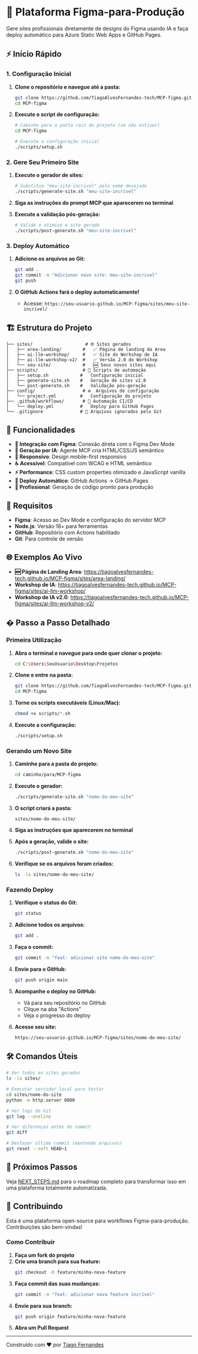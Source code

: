 # 🚀 Plataforma Figma-para-Produção

Gere sites profissionais diretamente de designs do Figma usando IA e faça deploy automático para Azure Static Web Apps e GitHub Pages.

## ⚡ Início Rápido

### 1. **Configuração Inicial**

1. **Clone o repositório e navegue até a pasta:**
   ```bash
   git clone https://github.com/TiagoAlvesFernandes-tech/MCP-figma.git
   cd MCP-figma
   ```

2. **Execute o script de configuração:**
   ```bash
   # Caminhe para a pasta raiz do projeto (se não estiver)
   cd MCP-figma
   
   # Execute a configuração inicial
   ./scripts/setup.sh
   ```

### 2. **Gere Seu Primeiro Site**

1. **Execute o gerador de sites:**
   ```bash
   # Substitua "meu-site-incrivel" pelo nome desejado
   ./scripts/generate-site.sh "meu-site-incrivel"
   ```

2. **Siga as instruções do prompt MCP que aparecerem no terminal**

3. **Execute a validação pós-geração:**
   ```bash
   # Valide e otimize o site gerado
   ./scripts/post-generate.sh "meu-site-incrivel"
   ```

### 3. **Deploy Automático**

1. **Adicione os arquivos ao Git:**
   ```bash
   git add .
   git commit -m "Adicionar novo site: meu-site-incrivel"
   git push
   ```

2. **O GitHub Actions fará o deploy automaticamente!**
   - Acesse: `https://seu-usuario.github.io/MCP-figma/sites/meu-site-incrivel/`

## 🏗️ Estrutura do Projeto

```
├── sites/                    # 🌐 Sites gerados
│   ├── area-landing/        #   ✅ Página de landing da Area
│   ├── ai-llm-workshop/     #   ✅ Site do Workshop de IA
│   ├── ai-llm-workshop-v2/  #   ✅ Versão 2.0 do Workshop
│   └── seu-site/            #   🆕 Seus novos sites aqui
├── scripts/                 # 🔧 Scripts de automação
│   ├── setup.sh            #   Configuração inicial
│   ├── generate-site.sh    #   Geração de sites v2.0
│   └── post-generate.sh    #   Validação pós-geração
├── config/                  # ⚙️  Arquivos de configuração
│   └── project.yml         #   Configuração do projeto
├── .github/workflows/       # 🚀 Automação CI/CD
│   └── deploy.yml          #   Deploy para GitHub Pages
└── .gitignore              # 🚫 Arquivos ignorados pelo Git
```

## 🎯 Funcionalidades

- **🎨 Integração com Figma**: Conexão direta com o Figma Dev Mode
- **🤖 Geração por IA**: Agente MCP cria HTML/CSS/JS semântico
- **📱 Responsivo**: Design mobile-first responsivo
- **♿ Acessível**: Compatível com WCAG e HTML semântico
- **⚡ Performance**: CSS custom properties otimizado e JavaScript vanilla
- **🚀 Deploy Automático**: GitHub Actions → GitHub Pages
- **🔧 Profissional**: Geração de código pronto para produção

## 🔧 Requisitos

- **Figma**: Acesso ao Dev Mode e configuração do servidor MCP
- **Node.js**: Versão 18+ para ferramentas
- **GitHub**: Repositório com Actions habilitado
- **Git**: Para controle de versão

## 🌐 Exemplos Ao Vivo

- **🆕 Página de Landing Area**: https://tiagoalvesfernandes-tech.github.io/MCP-figma/sites/area-landing/
- **Workshop de IA**: https://tiagoalvesfernandes-tech.github.io/MCP-figma/sites/ai-llm-workshop/
- **Workshop de IA v2.0**: https://tiagoalvesfernandes-tech.github.io/MCP-figma/sites/ai-llm-workshop-v2/

## � Passo a Passo Detalhado

### Primeira Utilização

1. **Abra o terminal e navegue para onde quer clonar o projeto:**
   ```bash
   cd C:\Users\SeuUsuario\Desktop\Projetos
   ```

2. **Clone e entre na pasta:**
   ```bash
   git clone https://github.com/TiagoAlvesFernandes-tech/MCP-figma.git
   cd MCP-figma
   ```

3. **Torne os scripts executáveis (Linux/Mac):**
   ```bash
   chmod +x scripts/*.sh
   ```

4. **Execute a configuração:**
   ```bash
   ./scripts/setup.sh
   ```

### Gerando um Novo Site

1. **Caminhe para a pasta do projeto:**
   ```bash
   cd caminho/para/MCP-figma
   ```

2. **Execute o gerador:**
   ```bash
   ./scripts/generate-site.sh "nome-do-meu-site"
   ```

3. **O script criará a pasta:**
   ```
   sites/nome-do-meu-site/
   ```

4. **Siga as instruções que aparecerem no terminal**

5. **Após a geração, valide o site:**
   ```bash
   ./scripts/post-generate.sh "nome-do-meu-site"
   ```

6. **Verifique se os arquivos foram criados:**
   ```bash
   ls -la sites/nome-do-meu-site/
   ```

### Fazendo Deploy

1. **Verifique o status do Git:**
   ```bash
   git status
   ```

2. **Adicione todos os arquivos:**
   ```bash
   git add .
   ```

3. **Faça o commit:**
   ```bash
   git commit -m "feat: adicionar site nome-do-meu-site"
   ```

4. **Envie para o GitHub:**
   ```bash
   git push origin main
   ```

5. **Acompanhe o deploy no GitHub:**
   - Vá para seu repositório no GitHub
   - Clique na aba "Actions"
   - Veja o progresso do deploy

6. **Acesse seu site:**
   ```
   https://seu-usuario.github.io/MCP-figma/sites/nome-do-meu-site/
   ```

## 🛠️ Comandos Úteis

```bash
# Ver todos os sites gerados
ls -la sites/

# Executar servidor local para testar
cd sites/nome-do-site
python -m http.server 8000

# Ver logs do Git
git log --oneline

# Ver diferenças antes do commit
git diff

# Desfazer último commit (mantendo arquivos)
git reset --soft HEAD~1
```

## 📖 Próximos Passos

Veja [NEXT_STEPS.md](NEXT_STEPS.md) para o roadmap completo para transformar isso em uma plataforma totalmente automatizada.

## 🤝 Contribuindo

Esta é uma plataforma open-source para workflows Figma-para-produção. Contribuições são bem-vindas!

### Como Contribuir

1. **Faça um fork do projeto**
2. **Crie uma branch para sua feature:**
   ```bash
   git checkout -b feature/minha-nova-feature
   ```
3. **Faça commit das suas mudanças:**
   ```bash
   git commit -m "feat: adicionar nova feature incrível"
   ```
4. **Envie para sua branch:**
   ```bash
   git push origin feature/minha-nova-feature
   ```
5. **Abra um Pull Request**

---

Construído com ❤️ por [Tiago Fernandes](https://github.com/TiagoAlvesFernandes-tech)